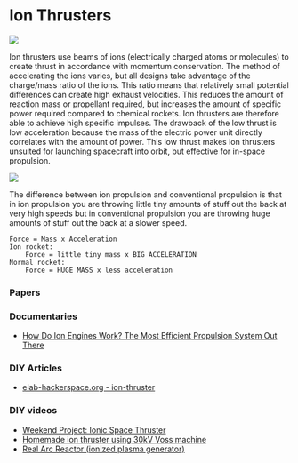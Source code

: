 # Ion Thrusters
![](https://3c1703fe8d.site.internapcdn.net/newman/gfx/news/2016/wasphysicsre.jpg)

Ion thrusters use beams of ions (electrically charged atoms or molecules) to create thrust in accordance with momentum conservation. The method of accelerating the ions varies, but all designs take advantage of the charge/mass ratio of the ions. This ratio means that relatively small potential differences can create high exhaust velocities. This reduces the amount of reaction mass or propellant required, but increases the amount of specific power required compared to chemical rockets. Ion thrusters are therefore able to achieve high specific impulses. The drawback of the low thrust is low acceleration because the mass of the electric power unit directly correlates with the amount of power. This low thrust makes ion thrusters unsuited for launching spacecraft into orbit, but effective for in-space propulsion. 



![](https://www.studzine.com/wp-content/uploads/2017/10/StudZine.com-Ion-Propulsion-Diagram.png)

The difference between ion propulsion and conventional propulsion is 
that in ion propulsion you are throwing little tiny amounts of stuff 
out the back at very high speeds but in conventional propulsion
you are throwing huge amounts of stuff out the back at a slower speed.

```
Force = Mass x Acceleration
Ion rocket: 
    Force = little tiny mass x BIG ACCELERATION
Normal rocket:
    Force = HUGE MASS x less acceleration
```

### Papers
[](http://erps.spacegrant.org/uploads/images/2015Presentations/IEPC-2015-275_ISTS-2015-b-275.pdf)

### Documentaries
- [How Do Ion Engines Work? The Most Efficient Propulsion System Out There](https://www.youtube.com/watch?v=6H0qsqZjLW0)

### DIY Articles
- [elab-hackerspace.org - ion-thruster](http://www.elab-hackerspace.org/2015/09/18/ion-thruster/)

### DIY videos 
- [Weekend Project: Ionic Space Thruster](https://www.youtube.com/watch?v=PvnF2bMnJtU)
- [Homemade ion thruster using 30kV Voss machine](https://www.youtube.com/watch?v=hyGdcBL_Rtw)
- [Real Arc Reactor (ionized plasma generator)](https://www.youtube.com/watch?v=pxf7YkF0iN0)


